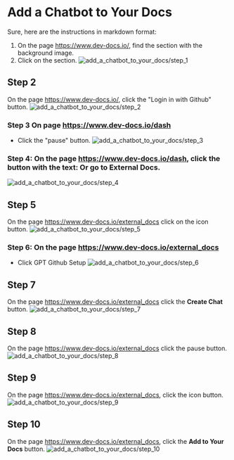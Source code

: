 
  
  # Add a Chatbot to Your Docs

Sure, here are the instructions in markdown format:

1. On the page https://www.dev-docs.io/, find the section with the background image.
2. Click on the section.
![add_a_chatbot_to_your_docs/step_1](/img/add_a_chatbot_to_your_docs/step_1.png)

## Step 2
On the page https://www.dev-docs.io/, click the "Login in with Github" button.
![add_a_chatbot_to_your_docs/step_2](/img/add_a_chatbot_to_your_docs/step_2.png)

### Step 3 On page https://www.dev-docs.io/dash

- Click the "pause" button.
![add_a_chatbot_to_your_docs/step_3](/img/add_a_chatbot_to_your_docs/step_3.png)

### Step 4: On the page https://www.dev-docs.io/dash, click the button with the text: Or go to External Docs.
![add_a_chatbot_to_your_docs/step_4](/img/add_a_chatbot_to_your_docs/step_4.png)

## Step 5
On the page https://www.dev-docs.io/external_docs click on the icon button.
![add_a_chatbot_to_your_docs/step_5](/img/add_a_chatbot_to_your_docs/step_5.png)

### Step 6: On the page https://www.dev-docs.io/external_docs
- Click GPT Github Setup
![add_a_chatbot_to_your_docs/step_6](/img/add_a_chatbot_to_your_docs/step_6.png)

## Step 7
On the page https://www.dev-docs.io/external_docs click the **Create Chat** button.
![add_a_chatbot_to_your_docs/step_7](/img/add_a_chatbot_to_your_docs/step_7.png)

## Step 8
On the page https://www.dev-docs.io/external_docs click the pause button.
![add_a_chatbot_to_your_docs/step_8](/img/add_a_chatbot_to_your_docs/step_8.png)

## Step 9
On the page https://www.dev-docs.io/external_docs, click the icon button.
![add_a_chatbot_to_your_docs/step_9](/img/add_a_chatbot_to_your_docs/step_9.png)

## Step 10
On the page https://www.dev-docs.io/external_docs, click the **Add to Your Docs** button.
![add_a_chatbot_to_your_docs/step_10](/img/add_a_chatbot_to_your_docs/step_10.png)
  
  